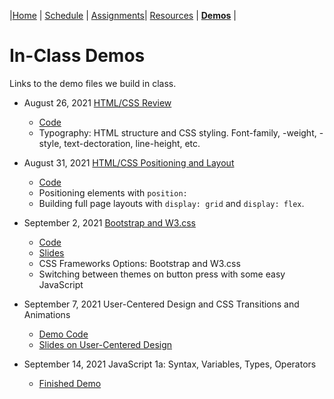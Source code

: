 |[Home](./) | [Schedule](./schedule.md) | [Assignments](./assignments.md)| [Resources](./resources.html) | **[Demos](./demos.md)** |

# In-Class Demos

Links to the demo files we build in class.

- August 26, 2021 [HTML/CSS Review](./demos/08_26_HTMLCSS1/finish.html)

  - [Code](https://github.com/maximusrex/web-project-design/tree/gh-pages/demos/08_26_HTMLCSS1)
  - Typography: HTML structure and CSS styling. Font-family, -weight, -style, text-dectoration, line-height, etc.

- August 31, 2021 [HTML/CSS Positioning and Layout](./demos/08_31_HTMLCSS2/index.html)

  - [Code](https://github.com/maximusrex/web-project-design/tree/gh-pages/demos/08_31_HTMLCSS2)
  - Positioning elements with <code>position:</code>
  - Building full page layouts with <code>display: grid</code> and <code>display: flex</code>.

- September 2, 2021 [Bootstrap and W3.css](./demos/09_02_HTMLCSS3/index.html)

  - [Code](https://github.com/maximusrex/web-project-design/tree/gh-pages/demos/09_02_HTMLCSS3)
  - [Slides](https://docs.google.com/presentation/d/1s6sJMcZtksxPbtQmFGC98GGCptzFDfKRf2fggy2U7F0/edit?usp=sharing)
  - CSS Frameworks Options: Bootstrap and W3.css
  - Switching between themes on button press with some easy JavaScript

- September 7, 2021 User-Centered Design and CSS Transitions and Animations

  - [Demo Code](https://github.com/maximusrex/web-project-design/tree/gh-pages/demos/09_07_CSSTransition)
  - [Slides on User-Centered Design](https://docs.google.com/presentation/d/1s6sJMcZtksxPbtQmFGC98GGCptzFDfKRf2fggy2U7F0/edit?usp=sharing)

- September 14, 2021 JavaScript 1a: Syntax, Variables, Types, Operators
  - [Finished Demo](https://github.com/maximusrex/web-project-design/tree/gh-pages/demos/09_14_JavaScript1a)
